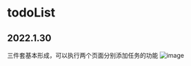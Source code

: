 # todoList

## 2022.1.30
三件套基本形成，可以执行两个页面分别添加任务的功能
![image](https://user-images.githubusercontent.com/87806630/151694315-0535c782-1b28-489c-a3b3-ce202c475915.png)

